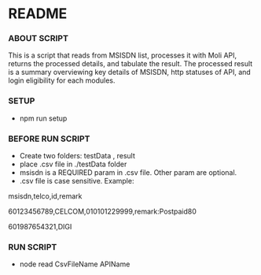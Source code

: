 # README #

### ABOUT SCRIPT ###
This is a script that reads from MSISDN list, processes it with Moli API, returns the processed details, and tabulate the result.
The processed result is a summary overviewing key details of MSISDN, http statuses of API, and login eligibility for each modules.

### SETUP ###

* npm run setup

### BEFORE RUN SCRIPT ###

* Create two folders: testData , result
* place .csv file in ./testData folder
* msisdn is a REQUIRED param in .csv file. Other param are optional.
* .csv file is case sensitive. Example:

msisdn,telco,id,remark

60123456789,CELCOM,010101229999,remark:Postpaid80

601987654321,DIGI

### RUN SCRIPT ###

* node read CsvFileName APIName
